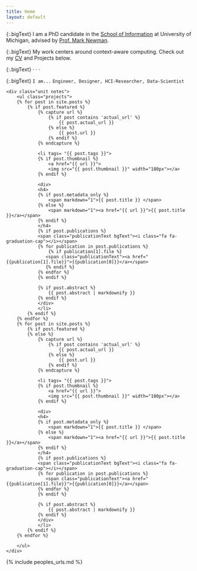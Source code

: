 ```yaml
---
title: Home
layout: default
---
```


{:.bigText} 
I am a PhD candidate in the [School of Information](http://si.umich.edu) at University of Michigan, advised by [Prof. Mark Newman](http://mwnewman.people.si.umich.edu/).

{:.bigText} 
My work centers around context-aware computing. Check out my [CV]("https://rawgit.com/gparuthi/resume/master/gauravparuthi.pdf") and Projects below.

{:.bigText}
<a href="mailto:gparuthi@umich.edu"><i class="fa fa-send"></i></a> ·
                <a href="https://github.com/gparuthi/"><i class="fa fa-github"></i></a> ·
                <a href="http://www.linkedin.com/in/gparuthi"><i class="fa fa-linkedin"></i></a> ·
                <a href="http://scholar.google.com/citations?user=WsoaFHIAAAAJ&hl=en"><i class="fa fa-graduation-cap"></i></a> 

{:.bigText}
<span class="description" markdown="1">`I am...`</span> <span class="selectable" markdown="1">`Engineer, Designer, HCI-Researcher, Data-Scientist`</span>  

<div class="grid">

    <div class="unit notes">
        <ul class="projects">
        {% for post in site.posts %}
            {% if post.featured %}
                {% capture url %}
                    {% if post contains 'actual_url' %}
                        {{ post.actual_url }}
                    {% else %}
                        {{ post.url }}
                    {% endif %}
                {% endcapture %}

                <li tags= "{{ post.tags }}">
                {% if post.thumbnail %}
                    <a href="{{ url }}">
                    <img src="{{ post.thumbnail }}" width="180px"></a>
                {% endif %}

                <div>
                <h4>
                {% if post.metadata_only %}
                    <span markdown="1">{{ post.title }} </span>
                {% else %}
                    <span markdown="1"><a href="{{ url }}">{{ post.title }}</a></span>
                {% endif %}
                </h4>
                {% if post.publications %}
                <span class="publicationText bgText"><i class="fa fa-graduation-cap"></i></span>
                {% for publication in post.publications %}
                    {% if publication[1].file %}
                   <span class="publicationText"><a href="{{publication[1].file}}">{{publication[0]}}</a></span>
                   {% endif %}
                {% endfor %}
                {% endif %}

                {% if post.abstract %}
                    {{ post.abstract | markdownify }}
                {% endif %}
                </div>
                </li>
            {% endif %}
        {% endfor %}
        {% for post in site.posts %}
            {% if post.featured %}
            {% else %}
                {% capture url %}
                    {% if post contains 'actual_url' %}
                        {{ post.actual_url }}
                    {% else %}
                        {{ post.url }}
                    {% endif %}
                {% endcapture %}

                <li tags= "{{ post.tags }}">
                {% if post.thumbnail %}
                    <a href="{{ url }}">
                    <img src="{{ post.thumbnail }}" width="180px"></a>
                {% endif %}

                <div>
                <h4>
                {% if post.metadata_only %}
                    <span markdown="1">{{ post.title }} </span>
                {% else %}
                    <span markdown="1"><a href="{{ url }}">{{ post.title }}</a></span>
                {% endif %}
                </h4>
                {% if post.publications %}
                <span class="publicationText bgText"><i class="fa fa-graduation-cap"></i></span>
                {% for publication in post.publications %}
                   <span class="publicationText"><a href="{{publication[1].file}}">{{publication[0]}}</a></span>
                {% endfor %}
                {% endif %}

                {% if post.abstract %}
                    {{ post.abstract | markdownify }}
                {% endif %}
                </div>
                </li>
            {% endif %}
        {% endfor %}
        
        </ul>
    </div>

</div>
<!-- <div style="text-align:right;" class='more'><a href="projects.html">More...</a></div> -->



{% include peoples_urls.md %}
